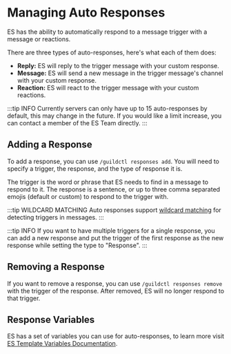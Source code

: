 # Managing Auto Responses
ES has the ability to automatically respond to a message trigger with a message or reactions.

There are three types of auto-responses, here's what each of them does:

- **Reply:** ES will reply to the trigger message with your custom response.
- **Message:** ES will send a new message in the trigger message's channel with your custom response.
- **Reaction:** ES will react to the trigger message with your custom reactions.

:::tip INFO
Currently servers can only have up to 15 auto-responses by default, this may change in the future.
If you would like a limit increase, you can contact a member of the ES Team directly.
:::


## Adding a Response
To add a response, you can use `/guildctl responses add`.
You will need to specify a trigger, the response, and the type of response it is.

The trigger is the word or phrase that ES needs to find in a message to respond to it.
The response is a sentence, or up to three comma separated emojis (default or custom) to respond to the trigger with.

:::tip WILDCARD MATCHING
Auto responses support [wildcard matching](/misc/useful#wildcard-matching) for detecting triggers in messages.
:::

:::tip INFO
If you want to have multiple triggers for a single response,
you can add a new response and put the trigger of the first response as the new response while setting the type to "Response".
:::


## Removing a Response
If you want to remove a response, you can use `/guildctl responses remove` with the trigger of the response.
After removed, ES will no longer respond to that trigger.


## Response Variables
ES has a set of variables you can use for auto-responses, to learn more visit [ES Template Variables Documentation](/misc/useful#template-variables).
